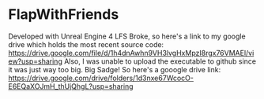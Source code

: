 # FlapWithFriends

Developed with Unreal Engine 4
LFS Broke, so here's a link to my google drive which holds the most recent source code:
https://drive.google.com/file/d/1h4dnAwhn9VH3lvgHxMpzI8rgx76VMAEl/view?usp=sharing
Also, I was unable to upload the executable to github since it was just way too big. Big Sadge!
So here's a gooogle drive link: https://drive.google.com/drive/folders/1d3nxe67WcocO-E6EQaXOJmH_thUjQhgL?usp=sharing
